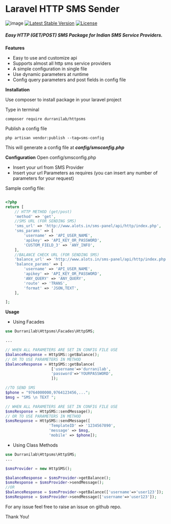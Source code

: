 # Laravel HTTP SMS Sender
![image](https://img.shields.io/badge/Laravel-FF2D20?style=for-the-badge&logo=laravel&logoColor=white)
[![Latest Stable Version](http://poser.pugx.org/durranilab/httpsms/v)](https://packagist.org/packages/durranilab/httpsms)
[![License](http://poser.pugx.org/durranilab/httpsms/license)](https://packagist.org/packages/durranilab/httpsms)
##### Easy HTTP (GET/POST) SMS Package for Indian SMS Service Providers.

**Features**

- Easy to use and customize api
- Supports almost all http sms service providers
- A simple configuration in single file
- Use dynamic parameters at runtime
- Config query parameters and post fields in config file

**Installation**

Use composer to install package in your laravel project

Type in terminal
 
```shell script
composer require durranilab/httpsms
```

Publish a config file
```shell script
php artisan vendor:publish --tag=sms-config
```
This will generate a config file at _**config/smsconfig.php**_

**Configuration** 
Open config/smsconfig.php
- Insert your url from SMS Provider
- Insert your url Parameters as requires
(you can insert any number of parameters for your request) 

Sample config file:
```php

<?php
return [
    // HTTP METHOD (get/post)
    'method' => 'get',
    //SMS URL (FOR SENDING SMS)
    'sms_url' => 'http://www.alots.in/sms-panel/api/http/index.php',
    'sms_params' => [
        'username' => 'API_USER_NAME',
        'apikey' => 'API_KEY_OR_PASSWORD',
        'CUSTOM_FIELD_3' => 'ANY_INFO',
    ],
    //BALANCE CHECK URL (FOR SENDING SMS)
    'balance_url' => 'http://www.alots.in/sms-panel/api/http/index.php',
    'balance_params' => [
        'username' => 'API_USER_NAME',
        'apikey' => 'API_KEY_OR_PASSWORD',
        'ANY_QUERY' => 'ANY_QUERY',
        'route' => 'TRANS',
        'format' => 'JSON,TEXT',
    ],

];

```


**Usage**
 
- Using Facades

```php
use Durranilab\Httpsms\Facades\HttpSMS; 

...

// WHEN ALL PARAMETERS ARE SET IN CONFIG FILE USE
$balanceResponse = HttpSMS::getBalance();
// OR TO USE PARAMETERS IN METHOD
$balanceResponse = HttpSMS::getBalance(
                    ['username'=>'durranilab',
                    'password'=>'YOURPASSWORD',
                    ]);

//TO SEND SMS
$phone = "9764000000,9764123456,...";
$msg = "SMS \n TEXT ";

// WHEN ALL PARAMETERS ARE SET IN CONFIG FILE USE
$smsResponse = HttpSMS::sendMessage();
// OR TO USE PARAMETERS IN METHOD
$smsResponse = HttpSMS::sendMessage([
                   'TemplateID' => '1234567890',
                   'message' => $msg,
                   'mobile' => $phone]);

```

- Using Class Methods

```php
use Durranilab\Httpsms\HttpSMS;
...

$smsProvider = new HttpSMS();

$balanceResponse = $smsProvider->getBalance();
$smsResponse = $smsProvider->sendMessage();
//OR
$balanceResponse = $smsProvider->getBalance(['username'=>'user123']);
$smsResponse = $smsProvider->sendMessage(['username'=>'user123']);
```

For any issue feel free to raise an issue on github repo.

Thank You!
